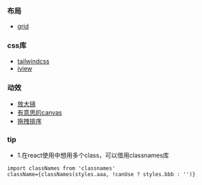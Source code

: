 
### 布局
- [grid](https://juejin.cn/post/6854573220306255880#heading-16) 

### css库
- [tailwindcss](https://tailwindcss.com/) 
- [iview](https://iview.github.io/)

### 动效
- [放大镜]()
- [有意思的canvas](https://codepen.io/tholman/details/DByKvO)
- [拖拽排序](https://codepen.io/retrofuturistic/pen/DJWYBv)

### tip
- 1.在react使用中想用多个class，可以借用classnames库
```
import classNames from 'classnames'
className={classNames(styles.aaa, !canUse ? styles.bbb : '')}
```

